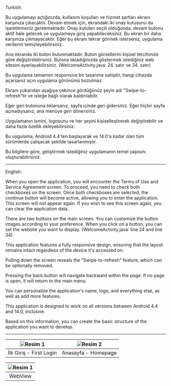 Turkish:

Bu uygulamayı açtığınızda, kullanım koşulları ve hizmet şartları ekranı karşınıza çıkacaktır. Devam etmek için, ekrandaki iki onay kutusunu da işaretlemeniz gerekmektedir. Onay kutuları seçili olduğunda, devam butonu aktif hale gelecek ve uygulamaya giriş yapabileceksiniz. Bu ekran bir daha karşınıza çıkmayacaktır. Eğer bu ekranı tekrar görmek isterseniz, uygulama verilerini temizleyebilirsiniz.

Ana ekranda iki buton bulunmaktadır. Buton görsellerini kişisel tercihinize göre değiştirebilirsiniz. Butona tıkladığınızda göstermek istediğiniz web sitesini ayarlayabilirsiniz. (WelcomeActivity.java: 24. satır ve 34. satır)

Bu uygulama tamamen responsive bir tasarıma sahiptir, hangi cihazda açarsanız açın uygulama görünümü bozulmaz.

Ekranı yukarıdan aşağıya çekince gördüğünüz şeyin adı "Swipe-to-refresh"tir ve isteğe bağlı olarak kaldırılabilir.

Eğer geri butonuna tıklarsanız, sayfa içinde geri gidersiniz. Eğer hiçbir sayfa açmadıysanız, ana menüye geri dönersiniz.

Uygulamanın ismini, logosunu ve her şeyini kişiselleştirerek değiştirebilir ve daha fazla özellik ekleyebilirsiniz.

Bu uygulama, Android 4.4'ten başlayarak ve 14.0'a kadar olan tüm sürümlerde çalışacak şekilde tasarlanmıştır.

Bu bilgilere göre, geliştirmek istediğiniz uygulamanın temel yapısını oluşturabilirsiniz.

-------

English:

When you open the application, you will encounter the Terms of Use and Service Agreement screen. To proceed, you need to check both checkboxes on the screen. Once both checkboxes are selected, the continue button will become active, allowing you to enter the application. This screen will not appear again. If you wish to see this screen again, you can clear the application data.

There are two buttons on the main screen. You can customize the button images according to your preference. When you click on a button, you can set the website you want to display. (WelcomeActivity.java: line 24 and line 34)

This application features a fully responsive design, ensuring that the layout remains intact regardless of the device it's accessed on.

Pulling down the screen reveals the "Swipe-to-refresh" feature, which can be optionally removed.

Pressing the back button will navigate backward within the page. If no page is open, it will return to the main menu.

You can personalize the application's name, logo, and everything else, as well as add more features.

This application is designed to work on all versions between Android 4.4 and 14.0, inclusive.

Based on this information, you can create the basic structure of the application you want to develop.

-------

| ![Resim 1](https://github.com/tabakt/Android-Studio-WebView-Project/assets/159461760/e54e52b8-35cb-441f-922d-d72f1456de36) | ![Resim 2](https://github.com/tabakt/Android-Studio-WebView-Project/assets/159461760/ee8a8f0b-a7ae-45b2-b1f0-89c6d8eca61e) 
|:---:|:---:|
| İlk Giriş - First Login | Anasayfa - Homepage |

| ![Resim 1](https://github.com/tabakt/Android-Studio-WebView-Project/assets/159461760/db39bdd9-48db-4c6d-9d9d-301e39a493a2) |
|:---:|
| WebView |






